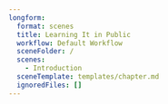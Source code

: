 ```yaml
---
longform:
  format: scenes
  title: Learning It in Public
  workflow: Default Workflow
  sceneFolder: /
  scenes:
    - Introduction
  sceneTemplate: templates/chapter.md
  ignoredFiles: []
---
```

